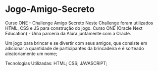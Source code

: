 # Jogo-Amigo-Secreto
Curso ONE - Challenge Amigo Secreto
Neste Challenge foram utilizados HTML, CSS e JS para construção do jogo.
Curso ONE (Oracle Next Education) - Uma parceria da Alura juntamente com a Oracle.

Um jogo para brincar e se divertir com seus amigos, que consiste em adicionar a quantidade de participantes da brincadeira e é sorteado aleatoriamente um nome;


Tecnologias Utilizadas:
HTML;
CSS;
JAVASCRIPT;
